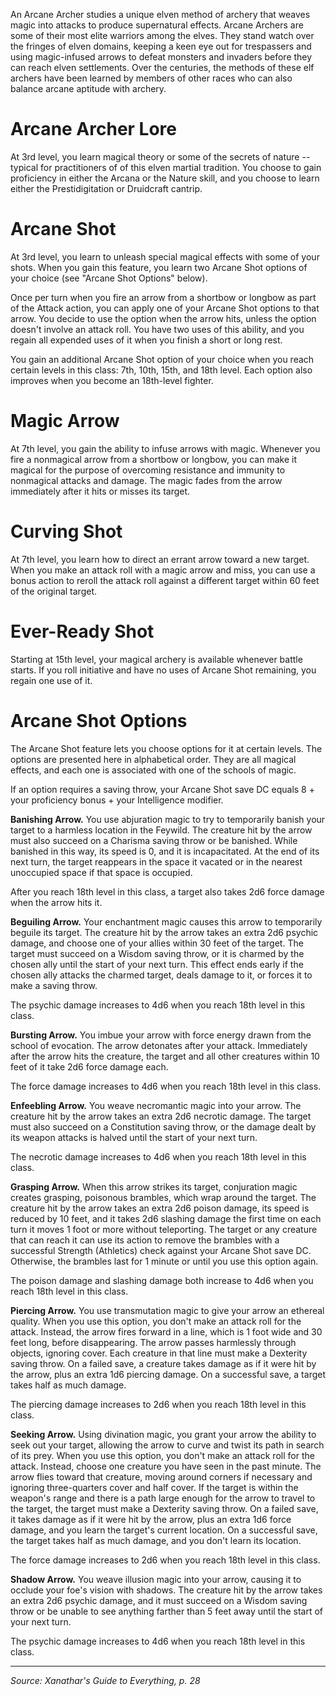 An Arcane Archer studies a unique elven method of archery that weaves magic into attacks to produce supernatural effects. Arcane Archers are some of their most elite warriors among the elves. They stand watch over the fringes of elven domains, keeping a keen eye out for trespassers and using magic-infused arrows to defeat monsters and invaders before they can reach elven settlements. Over the centuries, the methods of these elf archers have been learned by members of other races who can also balance arcane aptitude with archery.

# Arcane Archer Lore

At 3rd level, you learn magical theory or some of the secrets of nature -- typical for practitioners of of this elven martial tradition. You choose to gain proficiency in either the Arcana or the Nature skill, and you choose to learn either the Prestidigitation or Druidcraft cantrip.

# Arcane Shot

At 3rd level, you learn to unleash special magical effects with some of your shots. When you gain this feature, you learn two Arcane Shot options of your choice (see "Arcane Shot Options" below).

Once per turn when you fire an arrow from a shortbow or longbow as part of the Attack action, you can apply one of your Arcane Shot options to that arrow. You decide to use the option when the arrow hits, unless the option doesn't involve an attack roll. You have two uses of this ability, and you regain all expended uses of it when you finish a short or long rest.

You gain an additional Arcane Shot option of your choice when you reach certain levels in this class: 7th, 10th, 15th, and 18th level. Each option also improves when you become an 18th-level fighter.

# Magic Arrow

At 7th level, you gain the ability to infuse arrows with magic. Whenever you fire a nonmagical arrow from a shortbow or longbow, you can make it magical for the purpose of overcoming resistance and immunity to nonmagical attacks and damage. The magic fades from the arrow immediately after it hits or misses its target.

# Curving Shot

At 7th level, you learn how to direct an errant arrow toward a new target. When you make an attack roll with a magic arrow and miss, you can use a bonus action to reroll the attack roll against a different target within 60 feet of the original target.

# Ever-Ready Shot

Starting at 15th level, your magical archery is available whenever battle starts. If you roll initiative and have no uses of Arcane Shot remaining, you regain one use of it.

# Arcane Shot Options

The Arcane Shot feature lets you choose options for it at certain levels. The options are presented here in alphabetical order. They are all magical effects, and each one is associated with one of the schools of magic.

If an option requires a saving throw, your Arcane Shot save DC equals 8 + your proficiency bonus + your Intelligence modifier.

**Banishing Arrow.** You use abjuration magic to try to temporarily banish your target to a harmless location in the Feywild. The creature hit by the arrow must also succeed on a Charisma saving throw or be banished. While banished in this way, its speed is 0, and it is incapacitated. At the end of its next turn, the target reappears in the space it vacated or in the nearest unoccupied space if that space is occupied.

After you reach 18th level in this class, a target also takes 2d6 force damage when the arrow hits it.

**Beguiling Arrow.** Your enchantment magic causes this arrow to temporarily beguile its target. The creature hit by the arrow takes an extra 2d6 psychic damage, and choose one of your allies within 30 feet of the target. The target must succeed on a Wisdom saving throw, or it is charmed by the chosen ally until the start of your next turn. This effect ends early if the chosen ally attacks the charmed target, deals damage to it, or forces it to make a saving throw.

The psychic damage increases to 4d6 when you reach 18th level in this class.

**Bursting Arrow.** You imbue your arrow with force energy drawn from the school of evocation. The arrow detonates after your attack. Immediately after the arrow hits the creature, the target and all other creatures within 10 feet of it take 2d6 force damage each.

The force damage increases to 4d6 when you reach 18th level in this class.

**Enfeebling Arrow.** You weave necromantic magic into your arrow. The creature hit by the arrow takes an extra 2d6 necrotic damage. The target must also succeed on a Constitution saving throw, or the damage dealt by its weapon attacks is halved until the start of your next turn.

The necrotic damage increases to 4d6 when you reach 18th level in this class.

**Grasping Arrow.** When this arrow strikes its target, conjuration magic creates grasping, poisonous brambles, which wrap around the target. The creature hit by the arrow takes an extra 2d6 poison damage, its speed is reduced by 10 feet, and it takes 2d6 slashing damage the first time on each turn it moves 1 foot or more without teleporting. The target or any creature that can reach it can use its action to remove the brambles with a successful Strength (Athletics) check against your Arcane Shot save DC. Otherwise, the brambles last for 1 minute or until you use this option again.

The poison damage and slashing damage both increase to 4d6 when you reach 18th level in this class.

**Piercing Arrow.** You use transmutation magic to give your arrow an ethereal quality. When you use this option, you don't make an attack roll for the attack. Instead, the arrow fires forward in a line, which is 1 foot wide and 30 feet long, before disappearing. The arrow passes harmlessly through objects, ignoring cover. Each creature in that line must make a Dexterity saving throw. On a failed save, a creature takes damage as if it were hit by the arrow, plus an extra 1d6 piercing damage. On a successful save, a target takes half as much damage.

The piercing damage increases to 2d6 when you reach 18th level in this class.

**Seeking Arrow.** Using divination magic, you grant your arrow the ability to seek out your target, allowing the arrow to curve and twist its path in search of its prey. When you use this option, you don't make an attack roll for the attack. Instead, choose one creature you have seen in the past minute. The arrow flies toward that creature, moving around corners if necessary and ignoring three-quarters cover and half cover. If the target is within the weapon's range and there is a path large enough for the arrow to travel to the target, the target must make a Dexterity saving throw. On a failed save, it takes damage as if it were hit by the arrow, plus an extra 1d6 force damage, and you learn the target's current location. On a successful save, the target takes half as much damage, and you don't learn its location.

The force damage increases to 2d6 when you reach 18th level in this class.

**Shadow Arrow.** You weave illusion magic into your arrow, causing it to occlude your foe's vision with shadows. The creature hit by the arrow takes an extra 2d6 psychic damage, and it must succeed on a Wisdom saving throw or be unable to see anything farther than 5 feet away until the start of your next turn.

The psychic damage increases to 4d6 when you reach 18th level in this class.

----

*Source: Xanathar's Guide to Everything, p. 28*